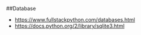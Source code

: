 ##Database
* https://www.fullstackpython.com/databases.html
* https://docs.python.org/2/library/sqlite3.html